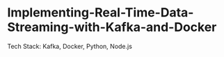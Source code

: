 # Implementing-Real-Time-Data-Streaming-with-Kafka-and-Docker
Tech Stack: Kafka, Docker, Python, Node.js
